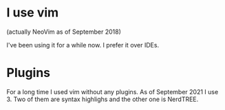 # I use vim

(actually NeoVim as of September 2018)

I've been using it for a while now. I prefer it over IDEs.

# Plugins

For a long time I used vim without any plugins. As of September 2021 I use 3. Two of them are syntax highlighs and the other one is NerdTREE.
